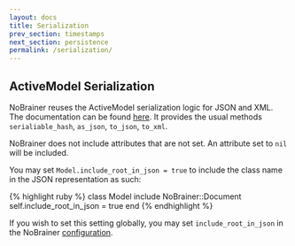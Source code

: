 ```yaml
---
layout: docs
title: Serialization
prev_section: timestamps
next_section: persistence
permalink: /serialization/
---
```


## ActiveModel Serialization

NoBrainer reuses the ActiveModel serialization logic for JSON and XML.
The documentation can be found
[here](http://api.rubyonrails.org/classes/ActiveModel/Serialization.html).
It provides the usual methods `serialiable_hash`, `as_json`, `to_json`, `to_xml`.

NoBrainer does not include attributes that are not set. An attribute set to
`nil` will be included.

You may set `Model.include_root_in_json = true` to include the class name in the
JSON representation as such:

{% highlight ruby %}
class Model
  include NoBrainer::Document
  self.include_root_in_json = true
end
{% endhighlight %}

If you wish to set this setting globally, you may set `include_root_in_json` in
the NoBrainer [configuration](/docs/configuration).
